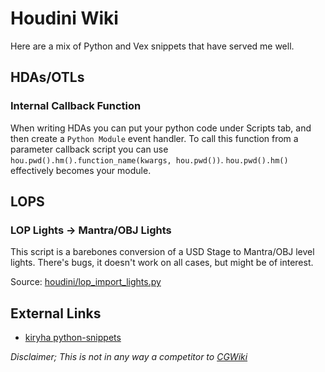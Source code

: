 # Houdini Wiki
Here are a mix of Python and Vex snippets that have served me well.

## HDAs/OTLs

### Internal Callback Function
When writing HDAs you can put your python code under Scripts tab, and then create a `Python Module` event handler.
To call this function from a parameter callback script you can use `hou.pwd().hm().function_name(kwargs, hou.pwd())`. 
`hou.pwd().hm()` effectively becomes your module.

## LOPS

### LOP Lights -> Mantra/OBJ Lights

This script is a barebones conversion of a USD Stage to Mantra/OBJ level lights. There's bugs, it doesn't work on all cases, but might be of interest.

Source:
[houdini/lop_import_lights.py](houdini/lop_import_lights.py)

## External Links
 * [kiryha python-snippets](https://github.com/kiryha/Houdini/wiki/python-snippets)

*Disclaimer; This is not in any way a competitor to [CGWiki](http://www.tokeru.com/cgwiki/index.php?title=Main_Page)*
